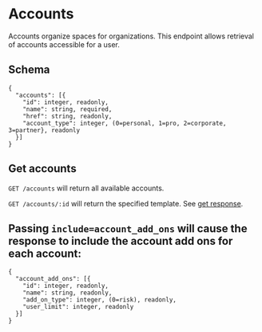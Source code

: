 Accounts
========

Accounts organize spaces for organizations.  This endpoint allows retrieval of accounts accessible for a user.

Schema  <a name='schema'><a>
------------
```
{
  "accounts": [{
    "id": integer, readonly,
    "name": string, required,
    "href": string, readonly,
    "account_type": integer, (0=personal, 1=pro, 2=corporate, 3=partner}, readonly
  }]
}
```


Get accounts
------------
`GET /accounts` will return all available accounts.

`GET /accounts/:id` will return the specified template. See [get response](responses.md#get).

Passing `include=account_add_ons` will cause the response to include the account add ons for each account:
------------
```
{
  "account_add_ons": [{
    "id": integer, readonly,
    "name": string, readonly,
    "add_on_type": integer, (0=risk), readonly,
    "user_limit": integer, readonly
  }]
}
```
